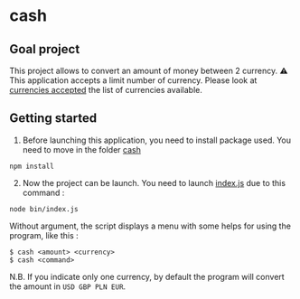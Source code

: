 # cash

## Goal project
This project allows to convert an amount of money between 2 currency.
:warning: This application accepts a limit number of currency. Please look at [currencies accepted](/lib/currencies.json) the list of currencies available.

## Getting started
1. Before launching this application, you need to install package used. You need to move in the folder [cash](/.)
```
npm install
```

2. Now the project can be launch. You need to launch [index.js](bin/index.js) due to this command :
```
node bin/index.js
```
Without argument, the script displays a menu with some helps for using the program, like this :
```
$ cash <amount> <currency>
$ cash <command>
```

N.B. If you indicate only one currency, by default the program will convert the amount in `USD GBP PLN EUR`.
